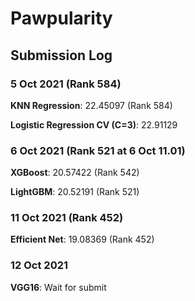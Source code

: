 # Pawpularity

## Submission Log

### 5 Oct 2021 (Rank 584)

**KNN Regression**: 22.45097 (Rank 584)

**Logistic Regression CV (C=3)**: 22.91129

### 6 Oct 2021 (Rank 521 at 6 Oct 11.01)

**XGBoost**: 20.57422 (Rank 542)

**LightGBM**: 20.52191 (Rank 521)

### 11 Oct 2021 (Rank 452)

**Efficient Net**: 19.08369 (Rank 452)

### 12 Oct 2021 

**VGG16**: Wait for submit 